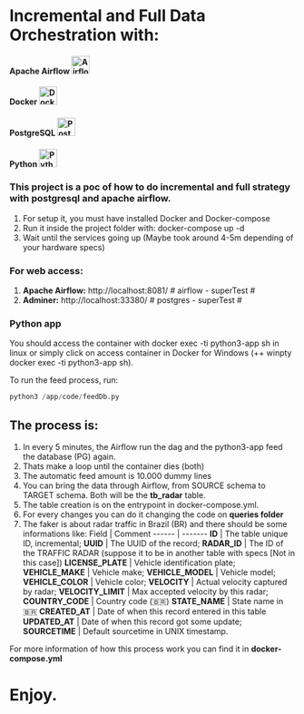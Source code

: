 # Incremental and Full Data Orchestration with:
#### Apache Airflow <img src="https://encrypted-tbn0.gstatic.com/images?q=tbn:ANd9GcT3EBBk3qLHKH6OVNKK7jtfe-cHnrgQFYqv0g&usqp=CAU" alt="Airflow" width="32" height="32"/>
#### Docker <img src="https://www.rorymon.com/blog/wp-content/uploads/2016/10/large_v-trans.png" alt="Docker" width="32" height="32"/>
#### PostgreSQL <img src="https://upload.wikimedia.org/wikipedia/commons/thumb/2/29/Postgresql_elephant.svg/1200px-Postgresql_elephant.svg.png" alt="PostgreSQL" width="32" height="32"/>
#### Python <img src="https://aumoraes.com/blog/wp-content/uploads/2021/09/python_original_logo.png" alt="Python" width="32" height="32"/>


### This project is a poc of how to do incremental and full strategy with postgresql and apache airflow.

1. For setup it, you must have installed Docker and Docker-compose
2. Run it inside the project folder with: docker-compose up -d
3. Wait until the services going up (Maybe took around 4-5m depending of your hardware specs)

### For web access:
1. <b>Apache Airflow:</b> http://localhost:8081/	# airflow - superTest #
2. <b>Adminer:</b> http://localhost:33380/			# postgres - superTest #

### Python app
You should access the container with docker exec -ti python3-app sh in linux or simply click on access container in Docker for Windows (++ winpty docker exec -ti python3-app sh).

To run the feed process, run: 
```python
python3 /app/code/feedDb.py
```

## The process is:
1. In every 5 minutes, the Airflow run the dag and the python3-app feed the database (PG) again.
2. Thats make a loop until the container dies (both)
3. The automatic feed amount is 10.000 dummy lines 
4. You can bring the data through Airflow, from SOURCE schema to TARGET schema. Both will be the <b>tb_radar</b> table.
5. The table creation is on the entrypoint in docker-compose.yml.
6. For every changes you can do it changing the code on <b>queries folder</b>
7. The faker is about radar traffic in Brazil (BR) and there should be some informations like:
	Field  | Comment
	------ | -------
	<b>ID</b> | The table unique ID, incremental;
	<b>UUID</b> | The UUID of the record;
	<b>RADAR_ID</b> | The ID of the TRAFFIC RADAR (suppose it to be in another table with specs [Not in this case])
	<b>LICENSE_PLATE</b> | Vehicle identification plate;
	<b>VEHICLE_MAKE</b> | Vehicle make;
	<b>VEHICLE_MODEL</b> | Vehicle model;
	<b>VEHICLE_COLOR</b> | Vehicle color;
	<b>VELOCITY</b> | Actual velocity captured by radar;
	<b>VELOCITY_LIMIT</b> | Max accepted velocity by this radar;
	<b>COUNTRY_CODE</b> | Country code (🇧🇷)
	<b>STATE_NAME</b> | State name in 🇧🇷
	<b>CREATED_AT</b> | Date of when this record entered in this table
	<b>UPDATED_AT</b> | Date of when this record got some update;
	<b>SOURCETIME</b> | Default sourcetime in UNIX timestamp.

For more information of how this process work you can find it in <b>docker-compose.yml</b>

# Enjoy.